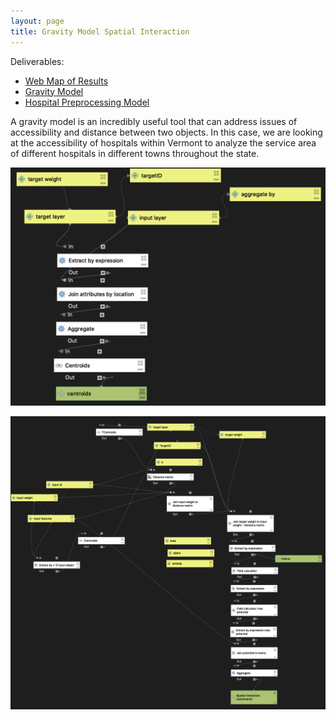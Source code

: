```yaml
---
layout: page
title: Gravity Model Spatial Interaction
---
```


Deliverables:
- [Web Map of Results](assets/gravity)
- [Gravity Model](gravity/gravitymodel.model3)
- [Hospital Preprocessing Model](gravity/preprocessing.model3)

A gravity model is an incredibly useful tool that can address issues of accessibility and distance between two objects. In this case, we are looking at the accessibility of hospitals within Vermont to analyze the service area of different hospitals in different towns throughout the state.

![Hospital data preprocessed model](preprocessing.png)

![Gravity model](gravitymodelmap.png)
